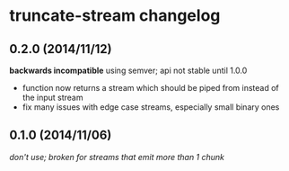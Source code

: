 # truncate-stream changelog

## 0.2.0 (2014/11/12)
**backwards incompatible** using semver; api not stable until 1.0.0

  - function now returns a stream which should be piped from instead of the input stream
  - fix many issues with edge case streams, especially small binary ones

## 0.1.0 (2014/11/06)
*don't use; broken for streams that emit more than 1 chunk*
